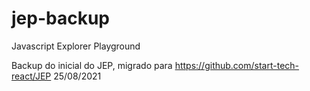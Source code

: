 # jep-backup
Javascript Explorer Playground

Backup do inicial do JEP, migrado para https://github.com/start-tech-react/JEP 25/08/2021
